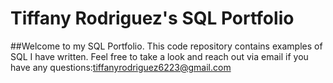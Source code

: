 # Tiffany Rodriguez's SQL Portfolio

##Welcome to my SQL Portfolio. This code repository contains examples of SQL I have written. Feel free to take a look and reach out via email if you have any questions:tiffanyrodriguez6223@gmail.com
